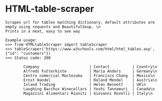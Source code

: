 # HTML-table-scraper
    Scrapes url for tables matching dictionary, default attributes are empty using requests and BeautifulSoup. \n
    Prints in a neat, easy to see way

    Example usage:
    >>> from HTMLtableScraper import tableScraper
    >>> tableScraper('https://www.w3schools.com/html/html_tables.asp', {"id": "customers"})
    >>> Status code: 200

            Company                      | Contact          | Country\n
            Alfreds Futterkiste          | Maria Anders     | Germany\n
            Centro comercial Moctezuma   | Francisco Chang  | Mexico\n
            Ernst Handel                 | Roland Mendel    | Austria\n
            Island Trading               | Helen Bennett    | UK\n
            Laughing Bacchus Winecellars | Yoshi Tannamuri  | Canada\n
            Magazzini Alimentari Riuniti | Giovanni Rovelli | Italy\n
